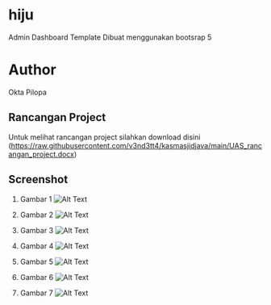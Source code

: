 # hiju
Admin Dashboard Template
Dibuat menggunakan bootsrap 5


# Author
Okta Pilopa


## Rancangan Project
Untuk melihat rancangan project silahkan download disini (https://raw.githubusercontent.com/v3nd3tt4/kasmasjidjava/main/UAS_rancangan_project.docx) 

## Screenshot

1. Gambar 1
![Alt Text](iamges/1.png)

2. Gambar 2
![Alt Text](iamges/2.png)

3. Gambar 3
![Alt Text](iamges/3.png)

4. Gambar 4
![Alt Text](iamges/4.png)

5. Gambar 5
![Alt Text](iamges/5.png)

6. Gambar 6
![Alt Text](iamges/6.png)

7. Gambar 7
![Alt Text](iamges/7.png)